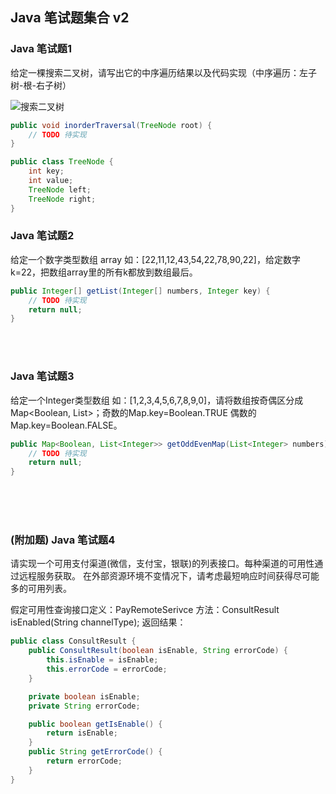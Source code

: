 ## Java 笔试题集合 v2

### Java 笔试题1

给定一棵搜索二叉树，请写出它的中序遍历结果以及代码实现（中序遍历：左子树-根-右子树）
                
![搜索二叉树](https://upload.wikimedia.org/wikipedia/commons/d/da/Binary_search_tree.svg)

```java
public void inorderTraversal(TreeNode root) {
    // TODO 待实现
}

public class TreeNode {
    int key;
    int value;
    TreeNode left;
    TreeNode right;
}
```


### Java 笔试题2

给定一个数字类型数组 array 如：[22,11,12,43,54,22,78,90,22]，给定数字k=22，把数组array里的所有k都放到数组最后。

```java
public Integer[] getList(Integer[] numbers, Integer key) {
    // TODO 待实现
    return null;
}
```

<br/>
<br/>

### Java 笔试题3

给定一个Integer类型数组 如：[1,2,3,4,5,6,7,8,9,0]，请将数组按奇偶区分成 Map<Boolean, List<Integer>>；奇数的Map.key=Boolean.TRUE 偶数的Map.key=Boolean.FALSE。

```java
public Map<Boolean, List<Integer>> getOddEvenMap(List<Integer> numbers) {
    // TODO 待实现
    return null;
}
```

<br/>
<br/>
<br/>

### (附加题) Java 笔试题4

请实现一个可用支付渠道(微信，支付宝，银联)的列表接口。每种渠道的可用性通过远程服务获取。 在外部资源环境不变情况下，请考虑最短响应时间获得尽可能多的可用列表。

假定可用性查询接口定义：PayRemoteSerivce 方法：ConsultResult isEnabled(String channelType); 返回结果：

```java
public class ConsultResult {
    public ConsultResult(boolean isEnable, String errorCode) {
        this.isEnable = isEnable;
        this.errorCode = errorCode;
    }

    private boolean isEnable;
    private String errorCode;

    public boolean getIsEnable() {
        return isEnable;
    }
    public String getErrorCode() {
        return errorCode;
    }
}
```